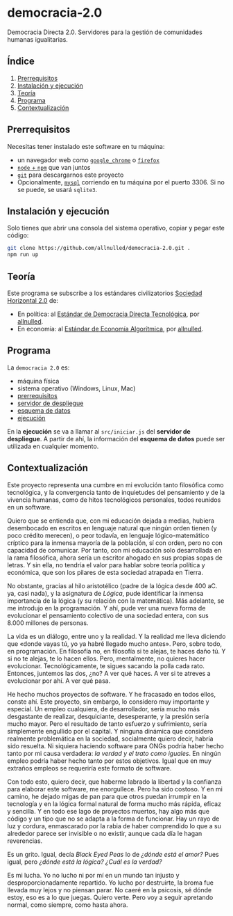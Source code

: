 # democracia-2.0

Democracia Directa 2.0. Servidores para la gestión de comunidades humanas igualitarias.

## Índice

1. [Prerrequisitos](#prerrequisitos)
2. [Instalación y ejecución](#instalación-y-ejecución)
3. [Teoría](#teoría)
4. [Programa](#programa)
5. [Contextualización](#contextualización)

## Prerrequisitos

Necesitas tener instalado este software en tu máquina:

- un navegador web como [`google_chrome`](https://www.google.com/intl/es_es/chrome/?brand=YTUH&gclsrc=ds&gclsrc=ds) o [`firefox`](https://www.mozilla.org/es-ES/firefox/new/)
- [`node` + `npm`](https://nodejs.org/en/download) que van juntos
- [`git`](https://git-scm.com/downloads) para descargarnos este proyecto
- Opcionalmente, [`mysql`](https://www.mysql.com/downloads/) corriendo en tu máquina por el puerto 3306. Si no se puede, se usará `sqlite3`.

## Instalación y ejecución

Solo tienes que abrir una consola del sistema operativo, copiar y pegar este código:

```sh
git clone https://github.com/allnulled/democracia-2.0.git .
npm run up
```

## Teoría

Este programa se subscribe a los estándares civilizatorios [Sociedad Horizontal 2.0](./info/Sociedad-Horizontal-2.0.md) de:
  - En política: al [Estándar de Democracia Directa Tecnológica](./info/Estándar-de-Democracia-Directa-Tecnológica.md), por [allnulled](https://github.com/allnulled).
  - En economía: al [Estándar de Economía Algorítmica](./info/Estándar-de-Economía-Algorítmica.md), por [allnulled](https://github.com/allnulled).

## Programa

La `democracia 2.0` es:

  + máquina física
  + sistema operativo (Windows, Linux, Mac)
  + [prerrequisitos](#prerrequisitos)
  + [servidor de despliegue](https://github.com/allnulled/democracia-2.0)
  + [esquema de datos](https://allnulled.github.io/constructor-de-bases-de-datos-de-castelog/#/)
  + [ejecución](#instalación-y-ejecución)

En la **ejecución** se va a llamar al `src/iniciar.js` del **servidor de despliegue**. A partir de ahí, la información del **esquema de datos** puede ser utilizada en cualquier momento.

## Contextualización

Este proyecto representa una cumbre en mi evolución tanto filosófica como tecnológica, y la convergencia tanto de inquietudes del pensamiento y de la vivencia humanas, como de hitos tecnológicos personales, todos reunidos en un software.

Quiero que se entienda que, con mi educación dejada a medias, hubiera desembocado en escritos en lenguaje natural que ningún orden tienen (y poco crédito merecen), o peor todavía, en lenguaje lógico-matemático críptico para la inmensa mayoría de la población, sí con orden, pero no con capacidad de comunicar. Por tanto, con mi educación solo desarrollada en la rama filosófica, ahora sería un escritor ahogado en sus propias sopas de letras. Y sin ella, no tendría el valor para hablar sobre teoría política y económica, que son los pilares de esta sociedad atrapada en Tierra.

No obstante, gracias al hilo aristotélico (padre de la lógica desde 400 aC. ya, casi nada), y la asignatura de *Lógica*, pude identificar la inmensa importancia de la lógica (y su relación con la matemática). Más adelante, se me introdujo en la programación. Y ahí, pude ver una nueva forma de evolucionar el pensamiento colectivo de una sociedad entera, con sus 8.000 millones de personas.

La vida es un diálogo, entre uno y la realidad. Y la realidad me lleva diciendo que «donde vayas tú, yo ya habré llegado mucho antes». Pero, sobre todo, en programación. En filosofía no, en filosofía si te alejas, te haces daño tú. Y si no te alejas, te lo hacen ellos. Pero, mentalmente, no quieres hacer evolucionar. Tecnológicamente, te sigues sacando la polla cada rato. Entonces, juntemos las dos, ¿no? A ver qué haces. A ver si te atreves a evolucionar por ahí. A ver qué pasa.

He hecho muchos proyectos de software. Y he fracasado en todos ellos, conste ahí. Este proyecto, sin embargo, lo considero muy importante y especial. Un empleo cualquiera, de desarrollador, sería mucho más desgastante de realizar, desquiciante, desesperante, y la presión sería mucho mayor. Pero el resultado de tanto esfuerzo y sufrimiento, sería simplemente engullido por el capital. Y ninguna dinámica que considero realmente problemática en la sociedad, socialmente quiero decir, habría sido resuelta. Ni siquiera haciendo software para ONGs podría haber hecho tanto por mi causa verdadera: *la verdad y el trato como iguales*. En ningún empleo podría haber hecho tanto por estos objetivos. Igual que en muy extraños empleos se requeriría este formato de software.

Con todo esto, quiero decir, que haberme labrado la libertad y la confianza para elaborar este software, me enorgullece. Pero ha sido costoso. Y en mi camino, he dejado migas de pan para que otros puedan irrumpir en la tecnología y en la lógica formal natural de forma mucho más rápida, eficaz y sencilla. Y en todo ese lago de proyectos muertos, hay algo más que código y un tipo que no se adapta a la forma de funcionar. Hay un rayo de luz y cordura, enmascarado por la rabia de haber comprendido lo que a su alrededor parece ser invisible o no existir, aunque cada día le hagan reverencias.

Es un grito. Igual, decía *Black Eyed Peas* lo de *¿dónde está el amor?* Pues igual, pero *¿dónde está la lógica? ¿Cuál es la verdad?*

Es mi lucha. Yo no lucho ni por mí en un mundo tan injusto y desproporcionadamente repartido. Yo lucho por destruirte, la broma fue llevada muy lejos y no piensan parar. No caeré en la psicosis, sé dónde estoy, eso es a lo que juegas. Quiero verte. Pero voy a seguir apretando normal, como siempre, como hasta ahora.

